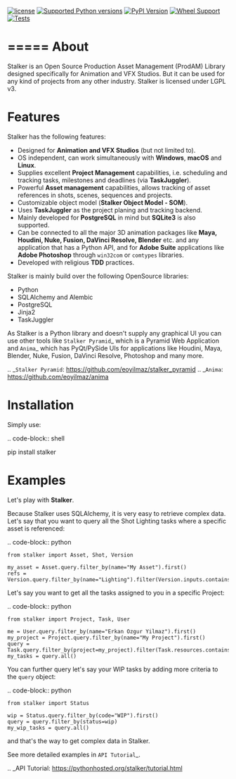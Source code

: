[![license](https://img.shields.io/badge/License-LGPL%20v3-blue.svg)](http://www.gnu.org/licenses/lgpl-3.0)
[![Supported Python versions](https://img.shields.io/pypi/pyversions/stalker.svg)](https://pypi.python.org/pypi/stalker)
[![PyPI Version](https://img.shields.io/pypi/v/stalker.svg)](https://pypi.python.org/pypi/stalker)
[![Wheel Support](https://img.shields.io/pypi/wheel/stalker.svg)](https://pypi.python.org/pypi/stalker)
[![Tests](https://github.com/eoyilmaz/stalker/actions/workflows/pytest.yml/badge.svg)](https://github.com/eoyilmaz/stalker/actions/workflows/pytest.yml)

=====
About
=====

Stalker is an Open Source Production Asset Management (ProdAM) Library designed 
specifically for Animation and VFX Studios. But it can be used for any kind of
projects from any other industry. Stalker is licensed under LGPL v3.

Features
========

Stalker has the following features:

 * Designed for **Animation and VFX Studios** (but not limited to).
 * OS independent, can work simultaneously with **Windows**, **macOS** and
   **Linux**.
 * Supplies excellent **Project Management** capabilities, i.e. scheduling and
   tracking tasks, milestones and deadlines (via **TaskJuggler**).
 * Powerful **Asset management** capabilities, allows tracking of asset
   references in shots, scenes, sequences and projects.
 * Customizable object model (**Stalker Object Model - SOM**).
 * Uses **TaskJuggler** as the project planing and tracking backend.
 * Mainly developed for **PostgreSQL** in mind but **SQLite3** is also
   supported.
 * Can be connected to all the major 3D animation packages like **Maya,
   Houdini, Nuke, Fusion, DaVinci Resolve, Blender** etc. and any application
   that has a Python API, and for **Adobe Suite** applications like
   **Adobe Photoshop** through ``win32com`` or ``comtypes`` libraries.
 * Developed with religious **TDD** practices.

Stalker is mainly build over the following OpenSource libraries:

 * Python
 * SQLAlchemy and Alembic
 * PostgreSQL
 * Jinja2
 * TaskJuggler

As Stalker is a Python library and doesn't supply any graphical UI you can use
other tools like `Stalker Pyramid`_ which is a Pyramid Web Application and
`Anima`_ which has PyQt/PySide UIs for applications like Houdini, Maya,
Blender, Nuke, Fusion, DaVinci Resolve, Photoshop and many more.

.. _`Stalker Pyramid`: https://github.com/eoyilmaz/stalker_pyramid
.. _`Anima`: https://github.com/eoyilmaz/anima

Installation
============

Simply use:

.. code-block:: shell

  pip install stalker

Examples
========

Let's play with **Stalker**.

Because Stalker uses SQLAlchemy, it is very easy to retrieve complex data.
Let's say that you want to query all the Shot Lighting tasks where a specific
asset is referenced:

.. code-block:: python

    from stalker import Asset, Shot, Version

    my_asset = Asset.query.filter_by(name="My Asset").first()
    refs = Version.query.filter_by(name="Lighting").filter(Version.inputs.contains(my_asset)).all()

Let's say you want to get all the tasks assigned to you in a specific Project:

.. code-block:: python

    from stalker import Project, Task, User

    me = User.query.filter_by(name="Erkan Ozgur Yilmaz").first()
    my_project = Project.query.filter_by(name="My Project").first() 
    query = Task.query.filter_by(project=my_project).filter(Task.resources.contains(me))
    my_tasks = query.all()

You can further query let's say your WIP tasks by adding more criteria to the ``query``
object:

.. code-block:: python

    from stalker import Status

    wip = Status.query.filter_by(code="WIP").first()
    query = query.filter_by(status=wip)
    my_wip_tasks = query.all()

and that's the way to get complex data in Stalker.

See more detailed examples in `API Tutorial`_.

.. _API Tutorial: https://pythonhosted.org/stalker/tutorial.html

